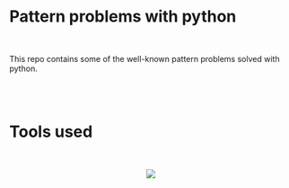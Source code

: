 <h1><b>Pattern problems with python</b></h1>
<br>
<p>This repo contains some of the well-known pattern problems solved with python.</p>
<br>
<br>
<h1><b>Tools used </b></h1>
<br>
<p align='center'><img src='https://cdn.analyticsvidhya.com/wp-content/uploads/2020/02/python.gif'></p>
